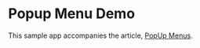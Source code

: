 Popup Menu Demo 
================

This sample app accompanies the article, 
[PopUp Menus](http://developer.xamarin.com/guides/android/user_interface/popup_menus/).


